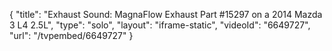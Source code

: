{
    "title": "Exhaust Sound: MagnaFlow Exhaust Part #15297 on a 2014 Mazda 3 L4 2.5L",
    "type": "solo",
    "layout": "iframe-static",
    "videoId": "6649727",
    "url": "\/tvpembed\/6649727"
}